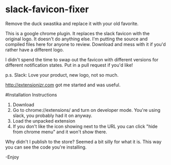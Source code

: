 # slack-favicon-fixer
Remove the duck swastika and replace it with your old favorite.

This is a google chrome plugin.
It replaces the slack favicon with the original logo.
It doesn't do anything else. I'm putting the source and compiled files here for anyone to review.
Download and mess with it if you'd rather have a different logo.

I didn't spend the time to swap out the favicon with different versions for different notification states. Put in a pull request if you'd like!

p.s. Slack: Love your product, new logo, not so much.

http://extensionizr.com got me started and was useful.


#Installation Instructions
1. Download
2. Go to chrome://extensions/ and turn on developer mode. You're using slack, you probably had it on anyway.
3. Load the unpacked extension
4. If you don't like the icon showing next to the URL you can click "hide from chrome menu" and it won't show there.

Why didn't I publish to the store? Seemed a bit silly for what it is. This way you can see the code you're installing.

-Enjoy